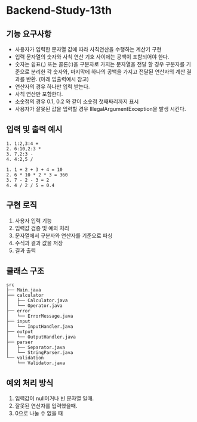 # Backend-Study-13th

## 기능 요구사항
+ 사용자가 입력한 문자열 값에 따라 사칙연산을 수행하는 계산기 구현
+ 입력 문자열의 숫자와 사칙 연산 기호 사이에는 공백이 포함되어야 한다.
+ 숫자는 쉼표(,) 또는 콜론(:)을 구분자로 가지는 문자열을 전달 할 경우 구분자를 기준으로 분리한 각 숫자와, 마지막에 하나의 공백을 가지고 전달된 연산자의 계산 결과를 반환. (아래 입출력예시 참고)
+ 연산자의 경우 하나만 입력 받는다.
+ 사칙 연산만 포함한다.
+ 소숫점의 경우 0.1, 0.2 와 같이 소숫점 첫째짜리까지 표시
+ 사용자가 잘못된 값을 입력할 경우 IllegalArgumentException을 발생 시킨다.


## 입력 및 출력 예시
~~~
1. 1:2,3:4 +
2. 6:10,2:3 *
3. 7,2:3 -
4. 4:2,5 /
~~~

~~~
1. 1 + 2 + 3 + 4 = 10
2. 6 * 10 * 2 * 3 = 360
3. 7 - 2 - 3 = 2
4. 4 / 2 / 5 = 0.4
~~~

## 구현 로직
1. 사용자 입력 기능
2. 입력값 검증 및 예외 처리
3. 문자열에서 구분자와 연산자를 기준으로 파싱
4. 수식과 결과 값을 저장
5. 결과 출력

## 클래스 구조
~~~
src
├── Main.java
├── calculator
│   ├── Calculator.java
│   └── Operator.java
├── error
│   └── ErrorMessage.java
├── input
│   └── InputHandler.java
├── output
│   └── OutputHandler.java
├── parser
│   ├── Separator.java
│   └── StringParser.java
└── validation
    └── Validator.java
~~~

## 예외 처리 방식
1. 입력값이 null이거나 빈 문자열 일때.
2. 잘못된 연산자를 입력했을때.
3. 0으로 나눌 수 없을 때
